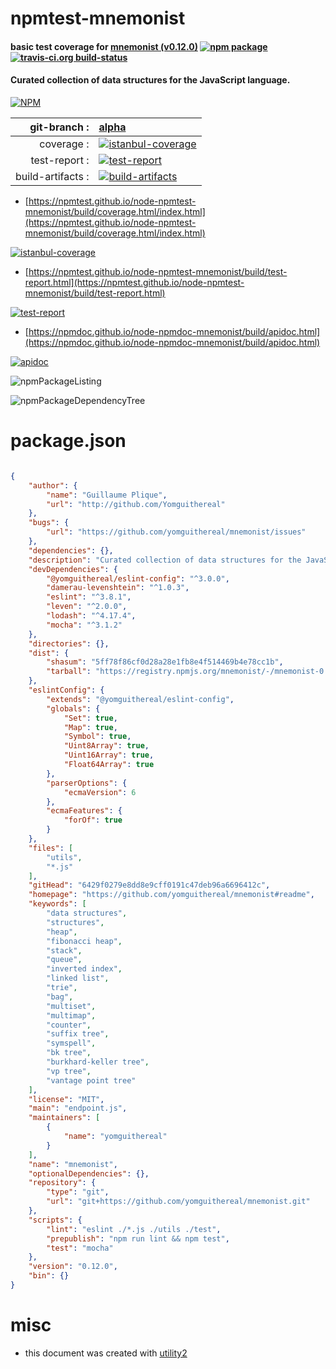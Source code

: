 # npmtest-mnemonist

#### basic test coverage for  [mnemonist (v0.12.0)](https://github.com/yomguithereal/mnemonist#readme)  [![npm package](https://img.shields.io/npm/v/npmtest-mnemonist.svg?style=flat-square)](https://www.npmjs.org/package/npmtest-mnemonist) [![travis-ci.org build-status](https://api.travis-ci.org/npmtest/node-npmtest-mnemonist.svg)](https://travis-ci.org/npmtest/node-npmtest-mnemonist)

#### Curated collection of data structures for the JavaScript language.

[![NPM](https://nodei.co/npm/mnemonist.png?downloads=true&downloadRank=true&stars=true)](https://www.npmjs.com/package/mnemonist)

| git-branch : | [alpha](https://github.com/npmtest/node-npmtest-mnemonist/tree/alpha)|
|--:|:--|
| coverage : | [![istanbul-coverage](https://npmtest.github.io/node-npmtest-mnemonist/build/coverage.badge.svg)](https://npmtest.github.io/node-npmtest-mnemonist/build/coverage.html/index.html)|
| test-report : | [![test-report](https://npmtest.github.io/node-npmtest-mnemonist/build/test-report.badge.svg)](https://npmtest.github.io/node-npmtest-mnemonist/build/test-report.html)|
| build-artifacts : | [![build-artifacts](https://npmtest.github.io/node-npmtest-mnemonist/glyphicons_144_folder_open.png)](https://github.com/npmtest/node-npmtest-mnemonist/tree/gh-pages/build)|

- [https://npmtest.github.io/node-npmtest-mnemonist/build/coverage.html/index.html](https://npmtest.github.io/node-npmtest-mnemonist/build/coverage.html/index.html)

[![istanbul-coverage](https://npmtest.github.io/node-npmtest-mnemonist/build/screenCapture.buildCi.browser.%252Ftmp%252Fbuild%252Fcoverage.lib.html.png)](https://npmtest.github.io/node-npmtest-mnemonist/build/coverage.html/index.html)

- [https://npmtest.github.io/node-npmtest-mnemonist/build/test-report.html](https://npmtest.github.io/node-npmtest-mnemonist/build/test-report.html)

[![test-report](https://npmtest.github.io/node-npmtest-mnemonist/build/screenCapture.buildCi.browser.%252Ftmp%252Fbuild%252Ftest-report.html.png)](https://npmtest.github.io/node-npmtest-mnemonist/build/test-report.html)

- [https://npmdoc.github.io/node-npmdoc-mnemonist/build/apidoc.html](https://npmdoc.github.io/node-npmdoc-mnemonist/build/apidoc.html)

[![apidoc](https://npmdoc.github.io/node-npmdoc-mnemonist/build/screenCapture.buildCi.browser.%252Ftmp%252Fbuild%252Fapidoc.html.png)](https://npmdoc.github.io/node-npmdoc-mnemonist/build/apidoc.html)

![npmPackageListing](https://npmtest.github.io/node-npmtest-mnemonist/build/screenCapture.npmPackageListing.svg)

![npmPackageDependencyTree](https://npmtest.github.io/node-npmtest-mnemonist/build/screenCapture.npmPackageDependencyTree.svg)



# package.json

```json

{
    "author": {
        "name": "Guillaume Plique",
        "url": "http://github.com/Yomguithereal"
    },
    "bugs": {
        "url": "https://github.com/yomguithereal/mnemonist/issues"
    },
    "dependencies": {},
    "description": "Curated collection of data structures for the JavaScript language.",
    "devDependencies": {
        "@yomguithereal/eslint-config": "^3.0.0",
        "damerau-levenshtein": "^1.0.3",
        "eslint": "^3.8.1",
        "leven": "^2.0.0",
        "lodash": "^4.17.4",
        "mocha": "^3.1.2"
    },
    "directories": {},
    "dist": {
        "shasum": "5ff78f86cf0d28a28e1fb8e4f514469b4e78cc1b",
        "tarball": "https://registry.npmjs.org/mnemonist/-/mnemonist-0.12.0.tgz"
    },
    "eslintConfig": {
        "extends": "@yomguithereal/eslint-config",
        "globals": {
            "Set": true,
            "Map": true,
            "Symbol": true,
            "Uint8Array": true,
            "Uint16Array": true,
            "Float64Array": true
        },
        "parserOptions": {
            "ecmaVersion": 6
        },
        "ecmaFeatures": {
            "forOf": true
        }
    },
    "files": [
        "utils",
        "*.js"
    ],
    "gitHead": "6429f0279e8dd8e9cff0191c47deb96a6696412c",
    "homepage": "https://github.com/yomguithereal/mnemonist#readme",
    "keywords": [
        "data structures",
        "structures",
        "heap",
        "fibonacci heap",
        "stack",
        "queue",
        "inverted index",
        "linked list",
        "trie",
        "bag",
        "multiset",
        "multimap",
        "counter",
        "suffix tree",
        "symspell",
        "bk tree",
        "burkhard-keller tree",
        "vp tree",
        "vantage point tree"
    ],
    "license": "MIT",
    "main": "endpoint.js",
    "maintainers": [
        {
            "name": "yomguithereal"
        }
    ],
    "name": "mnemonist",
    "optionalDependencies": {},
    "repository": {
        "type": "git",
        "url": "git+https://github.com/yomguithereal/mnemonist.git"
    },
    "scripts": {
        "lint": "eslint ./*.js ./utils ./test",
        "prepublish": "npm run lint && npm test",
        "test": "mocha"
    },
    "version": "0.12.0",
    "bin": {}
}
```



# misc
- this document was created with [utility2](https://github.com/kaizhu256/node-utility2)

